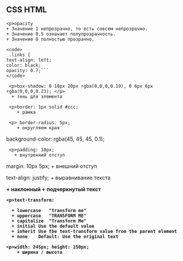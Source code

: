 ## CSS HTML ##
    <p>opacity
    + Значение 1 непрозрачно, то есть совсем непрозрачно.
    + Значение 0,5 означает полупрозрачность.
    + Значение 0 полностью прозрачно.
    
    <code>
     .links {
    text-align: left;
    color: black;
    opacity: 0.7;```
    </code>

     <p>box-shadow: 0 10px 20px rgba(0,0,0,0.19), 0 6px 6px rgba(0,0,0,0.23); </p>
      + тень для элемента

     <p>border: 1px solid #ccc;
        + рамка
  </p>

     <p> border-radius: 5px;
        + округляем края
</p>
     <p>background-color: rgba(45, 45, 45, 0.1);

     <p>padding: 10px;
       + внутренний отступ
</p>
    <p>margin: 10px 5px;
        + внешний отступ
 </p> 
    <p> text-align: justify;
        + выравнивание текста
  </p>
    <p><strong> </p>
        + наклонный
        + подчеркнутый текст

    <p>text-transform: 

      + lowercase	"transform me"
      + uppercase	"TRANSFORM ME"
      + capitalize	"Transform Me"
      + initial	Use the default value
      + inherit	Use the text-transform value from the parent element
      + none	Default: Use the original text

    <p>width: 245px; height: 150px;
        + ширина / высота